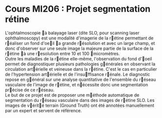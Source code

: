 # Cours MI206 : Projet segmentation rétine

L'ophtalmoscopie à balayage laser (dite SLO, pour scanning laser ophthalmoscopy) est une modalité
d'imagerie de la rétine permettant de réaliser un fond d'oeil a grande résolution et avec un large champ,
et donc d'observer sur une seule image la majeure partie de la surface de la rétine à une resolution entre
10 et 100 micromètres.  
Outre les maladies de la rétine elle-même, l'observation du fond d'oeil permet de diagnostiquer plusieurs
pathologies générales en observant la circulation artérielle et veineuse dans la rétine. C'est le cas en
particulier de l'hypertension artérielle et de l'insuffisance rénale. Le diagnostic repose en général sur
une analyse quantitative de l'ensemble du réseau vasculaire de l'image de rétine, et nécessite donc une
segmentation précise de ce réseau.  
Le but de ce projet est de proposer une méthode automatique de segmentation du réseau vasculaire
dans des images de rétine SLO. Les images de vérité terrain (Ground Truth) ont été annotées manuellement par un expert et servent de référence. 
